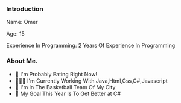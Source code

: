 ### Introduction
Name: Omer

Age: 15

Experience In Programming: 2 Years Of Experience In Programming

### About Me.
- 🍔 I'm Probably Eating Right Now!
- 🧑🏻‍💻 I'm Currently Working With Java,Html,Css,C#,Javascript
- 🏀 I'm In The Basketball Team Of My City
- 🎯 My Goal This Year Is To Get Better at C#
